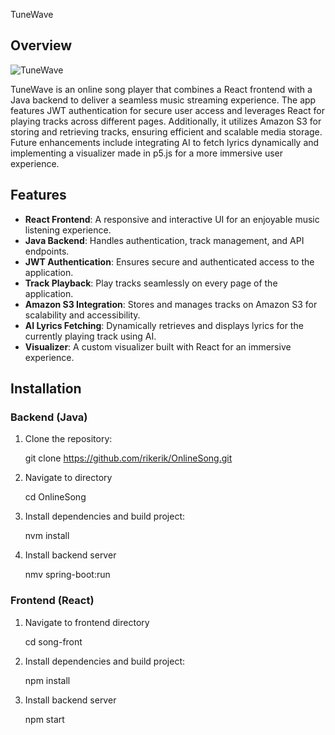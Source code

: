 TuneWave

## Overview

![TuneWave](/image.jpg)

TuneWave is an online song player that combines a React frontend with a Java backend to deliver a seamless music streaming experience. The app features JWT authentication for secure user access and leverages React for playing tracks across different pages. Additionally, it utilizes Amazon S3 for storing and retrieving tracks, ensuring efficient and scalable media storage. Future enhancements include integrating AI to fetch lyrics dynamically and implementing a visualizer made in p5.js for a more immersive user experience.

## Features

- **React Frontend**: A responsive and interactive UI for an enjoyable music listening experience.
- **Java Backend**: Handles authentication, track management, and API endpoints.
- **JWT Authentication**: Ensures secure and authenticated access to the application.
- **Track Playback**: Play tracks seamlessly on every page of the application.
- **Amazon S3 Integration**: Stores and manages tracks on Amazon S3 for scalability and accessibility.
- **AI Lyrics Fetching**: Dynamically retrieves and displays lyrics for the currently playing track using AI.
- **Visualizer**: A custom visualizer built with React for an immersive experience.

## Installation

### Backend (Java)

1. Clone the repository:

   git clone https://github.com/rikerik/OnlineSong.git

2. Navigate to directory

   cd OnlineSong

3. Install dependencies and build project:

   nvm install

4. Install backend server

   nmv spring-boot:run

### Frontend (React)

1. Navigate to frontend directory

   cd song-front

2. Install dependencies and build project:

   npm install

3. Install backend server

   npm start
